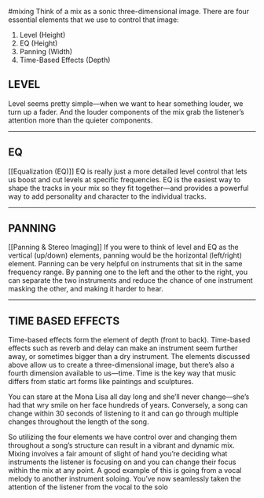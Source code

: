#mixing 
Think of a mix as a sonic three-dimensional image. There are four essential elements that we use to control
that image:
1. Level (Height)
2. EQ (Height)
3. Panning (Width)
4. Time-Based Effects (Depth)

## LEVEL

Level seems pretty simple—when we want to hear something louder, we turn up a fader. And the louder components of the mix grab the listener’s attention more than the quieter components.

---
## EQ
[[Equalization (EQ)]]
EQ is really just a more detailed level control that lets us boost and cut levels at specific frequencies. EQ is the easiest way to shape the tracks in your mix so they fit together—and provides a powerful way to add personality and character to the individual tracks.

---
## PANNING
[[Panning & Stereo Imaging]]
If you were to think of level and EQ as the vertical (up/down) elements, panning would be the horizontal (left/right) element. Panning can be very helpful on instruments that sit in the same frequency range. By panning one to the left and the other to the right, you can separate the two instruments and reduce the chance of one instrument masking the other, and making it harder to hear.

---
## TIME BASED EFFECTS

Time-based effects form the element of depth (front to back). Time-based effects such as reverb and delay can make an instrument seem further away, or sometimes bigger than a dry instrument.
The elements discussed above allow us to create a three-dimensional image, but there’s also a fourth dimension available to us—time. Time is the key way that music differs from static art forms like paintings and sculptures. 

You can stare at the Mona Lisa all day long and she’ll never change—she’s had that wry smile on her face hundreds of years. Conversely, a song can change within 30 seconds of listening to it and can go through multiple changes throughout the length of the song.

So utilizing the four elements we have control over and changing them throughout a song’s structure can result in a vibrant and dynamic mix. Mixing involves a fair amount of slight of hand you’re deciding what instruments the listener is focusing on and you can change their focus within the mix at any point. A good example of this is going from a vocal melody to another instrument soloing. You’ve now seamlessly taken the attention of the listener from the vocal to the solo